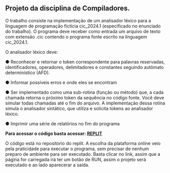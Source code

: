 ## Projeto da disciplina de Compiladores.

O trabalho consiste na implementação de um analisador léxico para a linguagem de programação fictícia cic_2024.1 (especificado no enunciado do trabalho). O programa deve receber como entrada um arquivo de texto com extensão .cic contendo o programa fonte escrito na linguagem
cic_2024.1.

O analisador léxico deve:

  ● Reconhecer e retornar o token correspondente para palavras reservadas,
  identificadores, operadores, delimitadores e constantes seguindo autômato
  determinístico (AFD).
  
  ● Informar possíveis erros e onde eles se encontram
  
  ● Ser implementado como uma sub-rotina (função ou método) que, a cada chamada
  retorna o próximo token da sequência no código fonte. Você deve simular todas
  chamadas até o fim do arquivo. A implementação dessa rotina simula o analisador
  sintático, que utiliza e solicita tokens ao analisador léxico.
  
  ● Imprimir uma série de relatórios no fim do programa

**Para acessar o código basta acessar: [REPLIT](https://replit.com/join/uqwnnoqfuz-maira-gomes1)**

O código está no repositorio do replit. A escolha da plataforma online veio pela praticidade para executar o programa, sem precisar de nenhum preparo de ambiente para ser executado. Basta clicar no link, assim que a página for carregada irá ter um botão de RUN, assim o projeto será executado e ao lado aparecerar a saída. 
